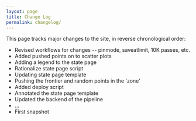 ```yaml
---
layout: page
title: Change Log
permalink: changelog/
---
```


This page tracks major changes to the site, in reverse chronological order:

- Revised workflows for changes -- pinmode, saveatlimit, 10K passes, etc.
- Added pushed points on to scatter plots
- Adding a legend to the state page
- Rationalize state page script
- Updating state page template
- Pushing the frontier and random points in the 'zone'
- Added deploy script
- Annotated the state page template
- Updated the backend of the pipeline
- ...
- First snapshot